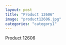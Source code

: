 ```yaml
---
layout: post
title: "Product 12606"
image: "product12606.jpg"
categories: "category1"
---
```

Product 12606
